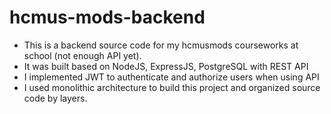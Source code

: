 # hcmus-mods-backend
- This is a backend source code for my hcmusmods courseworks at school (not enough API yet).
- It was built based on NodeJS, ExpressJS, PostgreSQL with REST API
- I implemented JWT to authenticate and authorize users when using API
- I used monolithic architecture to build this project and organized source code by layers.
